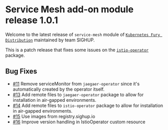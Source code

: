 # Service Mesh add-on module release 1.0.1

Welcome to the latest release of `service-mesh` module of [`Kubernetes Fury
Distribution`](https://github.com/sighupio/fury-distribution) maintained by team
SIGHUP.

This is a patch release that fixes some issues on the [`istio-operator`](../../katalog/istio-operator) package.

## Bug Fixes

- [#11](https://github.com/sighupio/fury-kubernetes-service-mesh/pull/11) Remove serviceMonitor from `jaegaer-operator`
  since it's automatically created by the operator itself.
- [#13](https://github.com/sighupio/fury-kubernetes-service-mesh/pull/13) Add
  remote files to `jaegaer-operator` package to allow for installation in air-gapped environments.
- [#14](https://github.com/sighupio/fury-kubernetes-service-mesh/pull/14) Add
  remote files to `istio-operator` package to allow for installation in air-gapped environments.
- [#15](https://github.com/sighupio/fury-kubernetes-service-mesh/pull/15) Use
  images from registry.sighup.io
- [#16](https://github.com/sighupio/fury-kubernetes-service-mesh/pull/16)
  Improve version handling in IstioOperator custom resource

